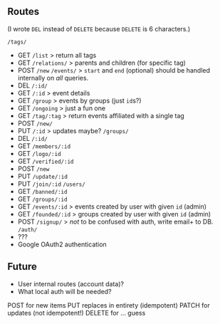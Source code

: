 
## Routes

(I wrote `DEL` instead of `DELETE` because `DELETE` is 6 characters.)

`/tags/`
- GET  `/list`            > return all tags
- GET  `/relations/`      > parents and children (for specific tag)
- POST `/new`
`/events/`                > `start` and `end` (optional) should be handled internally on *all* queries.
- DEL  `/:id/`
- GET  `/:id`             > event details
- GET  `/group`           > events by groups (just `id`s?)
- GET  `/ongoing`         > just a fun one
- GET  `/tag/:tag`        > return events affiliated with a single tag
- POST `/new/`
- PUT  `/:id`             > updates maybe?
`/groups/`
- DEL  `/:id/`
- GET  `/members/:id`
- GET  `/logo/:id`
- GET  `/verified/:id`
- POST `/new`
- PUT  `/update/:id`
- PUT  `/join/:id`
`/users/`
- GET  `/banned/:id`
- GET  `/groups/:id`
- GET  `/events/:id`      > events created by user with given `id` (admin)
- GET  `/founded/:id`     > groups created by user with given `id` (admin)
- POST `/signup/`         > *not* to be confused with auth, write email+ to DB.
`/auth/` 
- ???
- Google OAuth2 authentication

## Future

- User internal routes (account data)?
- What local auth will be needed?

POST for new items
PUT replaces in entirety (idempotent)
PATCH for updates (not idempotent!)
DELETE for ... guess
